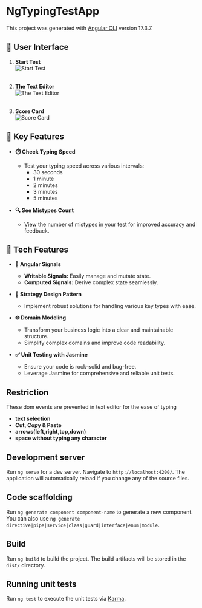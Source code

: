 # NgTypingTestApp

This project was generated with [Angular CLI](https://github.com/angular/angular-cli) version 17.3.7.
## 🎨 User Interface

1. **Start Test**
   <br>
   ![Start Test](https://github.com/rezavai92/ng-typing-test-app/assets/47608395/0419b0a5-ebb7-4432-bace-c4db9b1d896a)
   <br><br>

2. **The Text Editor**
   <br>
   ![The Text Editor](https://github.com/rezavai92/ng-typing-test-app/assets/47608395/a56e8409-25d1-4cb3-a323-398b5a003bfd)
   <br><br>

3. **Score Card**
   <br>
   ![Score Card](https://github.com/rezavai92/ng-typing-test-app/assets/47608395/0dfe5118-b4a3-4693-a945-a876807c30dd)
   <br>

## 🔑 Key Features

- **⏱️ Check Typing Speed**
  - Test your typing speed across various intervals:
    - 30 seconds
    - 1 minute
    - 2 minutes
    - 3 minutes
    - 5 minutes

- **🔍 See Mistypes Count**
  - View the number of mistypes in your test for improved accuracy and feedback.


## 🚀 Tech Features

- **🎯 Angular Signals**
  - **Writable Signals:** Easily manage and mutate state.
  - **Computed Signals:** Derive complex state seamlessly.

- **🧩 Strategy Design Pattern**
  - Implement robust solutions for handling various key types with ease.

- **🌐 Domain Modeling**
  - Transform your business logic into a clear and maintainable structure.
  - Simplify complex domains and improve code readability.

- **✅ Unit Testing with Jasmine**
  - Ensure your code is rock-solid and bug-free.
  - Leverage Jasmine for comprehensive and reliable unit tests.
 

## Restriction
These dom events are prevented in text editor for the ease of typing
 - **text selection** 
 - **Cut, Copy & Paste** 
 - **arrows(left,right,top,down)** 
 - **space without typing any character** 





## Development server

Run `ng serve` for a dev server. Navigate to `http://localhost:4200/`. The application will automatically reload if you change any of the source files.

## Code scaffolding

Run `ng generate component component-name` to generate a new component. You can also use `ng generate directive|pipe|service|class|guard|interface|enum|module`.

## Build

Run `ng build` to build the project. The build artifacts will be stored in the `dist/` directory.

## Running unit tests

Run `ng test` to execute the unit tests via [Karma](https://karma-runner.github.io).


